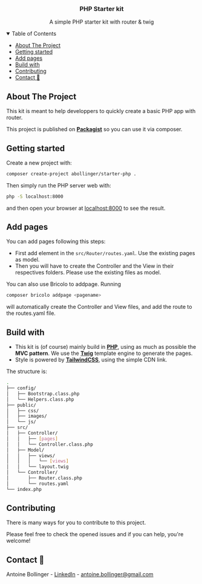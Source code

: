 <!-- PROJECT LOGO -->
<br />
<p align="center">
  <h3 align="center">PHP Starter kit</h3>

  <p align="center">
    A simple PHP starter kit with router & twig
  </p>
</p>

<!-- TABLE OF CONTENTS -->
<details open="open">
  <summary>Table of Contents</summary>
  <ul>
    <li><a href="#about-the-project">About The Project</a></li>
    <li><a href="#getting-started">Getting started</a></li>
    <li><a href="#add-pages">Add pages</a></li>
    <li><a href="#build-with">Build with</a></li>
    <li><a href="#contributing">Contributing</a></li>
    <li><a href="#contact">Contact 📧</a></li>
  </ul>
</details>

<!-- ABOUT THE PROJECT -->

## About The Project

This kit is meant to help developpers to quickly create a basic PHP app with router.

This project is published on **[Packagist](https://packagist.org/packages/abollinger/starter-php)** so you can use it via composer.

## Getting started

Create a new project with: 

```bash
composer create-project abollinger/starter-php .
```

Then simply run the PHP server web with:
```bash
php -S localhost:8000
``` 

and then open your browser at <a href="http://localhost:8000">localhost:8000</a> to see the result.

## Add pages

You can add pages following this steps:

- First add element in the ```src/Router/routes.yaml```. Use the existing pages as model.
- Then you will have to create the Controller and the View in their respectives folders. Please use the existing files as model.

You can also use Bricolo to addpage. Running
```bash
composer bricolo addpage <pagename>
```
will automatically create the Controller and View files, and add the route to the routes.yaml file.

## Build with

- This kit is (of course) mainly build in **[PHP](https://www.php.net/)**, using as much as possible the **MVC pattern**. We use the **[Twig](https://twig.symfony.com/)** template engine to generate the pages. 
- Style is powered by **[TailwindCSS](https://tailwindcss.com/)**, using the simple CDN link.

The structure is: 

```bash
.
├── config/
│   ├── Bootstrap.class.php
│   └── Helpers.class.php
├── public/
│   ├── css/
│   ├── images/
│   └── js/
├── src/
│   ├── Controller/
│   │   ├── [pages]
│   │   └── Controller.class.php
│   ├── Model/
│   │   ├── views/
│   │   │   └── [views]
│   │   └── layout.twig
│   └── Controller/
│       ├── Router.class.php
│       └── routes.yaml
└── index.php
```

<!--CONTRIBUTING -->

## Contributing

There is many ways for you to contribute to this project. 

Please feel free to check the opened issues and if you can help, you're welcome! 

<!-- CONTACT -->

## Contact 📧

Antoine Bollinger - [LinkedIn](https://www.linkedin.com/in/antoinebollinger/) - antoine.bollinger@gmail.com
